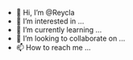 - 👋 Hi, I’m @Reycla
- 👀 I’m interested in ...
- 🌱 I’m currently learning ...
- 💞️ I’m looking to collaborate on ...
- 📫 How to reach me ...

<!---
Reycla/Reycla is a ✨ special ✨ repository because its `README.md` (this file) appears on your GitHub profile.
You can click the Preview link to take a look at your changes.
--->
